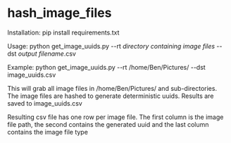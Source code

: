 # hash_image_files



Installation:
pip install requirements.txt

Usage:
python get_image_uuids.py --rt *directory containing image files* --dst *output filename*.csv
  
Example:
python get_image_uuids.py --rt /home/Ben/Pictures/  --dst image_uuids.csv

This will grab all image files in /home/Ben/Pictures/ and sub-directories. The image files are hashed to generate deterministic uuids. Results are saved to image_uuids.csv

Resulting csv file has one row per image file. The first column is the image file path, the second contains the generated uuid and the last column contains the image file type


